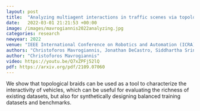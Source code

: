 ```yaml
---
layout: post
title:  "Analyzing multiagent interactions in traffic scenes via topological braids"
date:   2022-03-01 21:21:53 +00:00
image: /images/mavrogiannis2022analyzing.jpg
categories: research
newyear: 2022
venue: "IEEE International Conference on Robotics and Automation (ICRA)"
authors: "Christoforos Mavrogiannis, Jonathan DeCastro, Siddhartha Srinivasa"
author: "Christoforos Mavrogiannis"
video: https://youtu.be/Q7xZPFj52lQ
pdf: https://arxiv.org/pdf/2109.07060
---
```

We show that topological braids can be used as a tool to characterize the interactivity of vehicles, which can be useful for evaluating the richness of existing datasets, but also for synthetically designing balanced training datasets and benchmarks.

